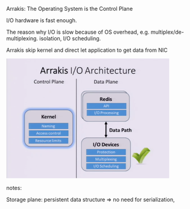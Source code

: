 Arrakis: The Operating System is the Control Plane

I/O hardware is fast enough.

The reason why I/O is slow because of OS overhead, e.g. multiplex/de-multiplexing. isolation, I/O scheduling.

Arrakis skip kernel and direct let application to get data from NIC

![](xxx.png)

notes: 

Storage plane: persistent data structure => no need for serialization, 
